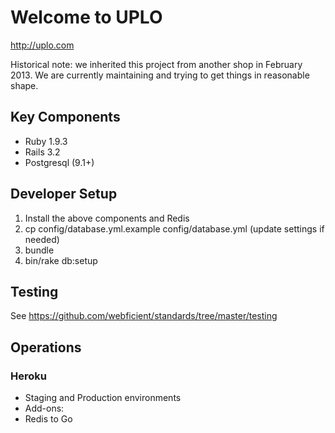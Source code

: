 # Welcome to UPLO

http://uplo.com

Historical note: we inherited this project from another shop in February 2013. We are currently maintaining and trying to get things in reasonable shape.

## Key Components

* Ruby 1.9.3
* Rails 3.2
* Postgresql (9.1+)

## Developer Setup

1. Install the above components and Redis
2. cp config/database.yml.example config/database.yml (update settings if needed)
3. bundle
4. bin/rake db:setup

## Testing

See https://github.com/webficient/standards/tree/master/testing

## Operations

### Heroku

* Staging and Production environments
* Add-ons:
 * Redis to Go